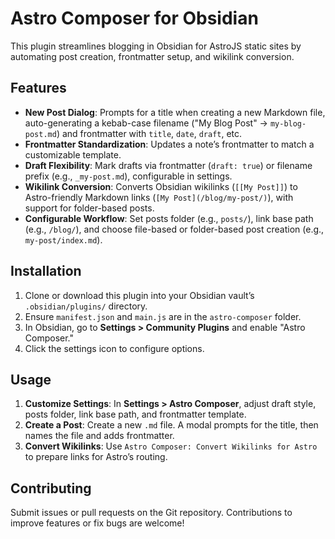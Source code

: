 # Astro Composer for Obsidian

This plugin streamlines blogging in Obsidian for AstroJS static sites by automating post creation, frontmatter setup, and wikilink conversion.

## Features

- **New Post Dialog**: Prompts for a title when creating a new Markdown file, auto-generating a kebab-case filename ("My Blog Post" → `my-blog-post.md`) and frontmatter with `title`, `date`, `draft`, etc.
- **Frontmatter Standardization**: Updates a note’s frontmatter to match a customizable template.
- **Draft Flexibility**: Mark drafts via frontmatter (`draft: true`) or filename prefix (e.g., `_my-post.md`), configurable in settings.
- **Wikilink Conversion**: Converts Obsidian wikilinks (`[[My Post]]`) to Astro-friendly Markdown links (`[My Post](/blog/my-post/)`), with support for folder-based posts.
- **Configurable Workflow**: Set posts folder (e.g., `posts/`), link base path (e.g., `/blog/`), and choose file-based or folder-based post creation (e.g., `my-post/index.md`).

## Installation

1. Clone or download this plugin into your Obsidian vault’s `.obsidian/plugins/` directory.
2. Ensure `manifest.json` and `main.js` are in the `astro-composer` folder.
3. In Obsidian, go to **Settings > Community Plugins** and enable "Astro Composer."
4. Click the settings icon to configure options.

## Usage

1. **Customize Settings**: In **Settings > Astro Composer**, adjust draft style, posts folder, link base path, and frontmatter template.
2. **Create a Post**: Create a new `.md` file. A modal prompts for the title, then names the file and adds frontmatter.
3. **Convert Wikilinks**: Use `Astro Composer: Convert Wikilinks for Astro` to prepare links for Astro’s routing.


## Contributing

Submit issues or pull requests on the Git repository. Contributions to improve features or fix bugs are welcome!